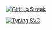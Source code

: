 [![GitHub Streak](https://streak-stats.demolab.com/?user=TuanAnhNQ333)](https://git.io/streak-stats)

[![Typing SVG](https://readme-typing-svg.demolab.com/?lines=Hello+everyone;Welcome+to+my+profile)](https://git.io/typing-svg)

<!---

TuanAnhNQ333/TuanAnhNQ333 is a ✨ special ✨ repository because its `README.md` (this file) appears on your GitHub profile.
You can click the Preview link to take a look at your changes.
--->
